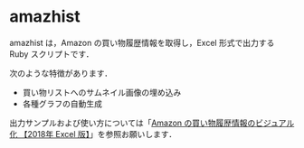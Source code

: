 # amazhist

amazhist は，Amazon の買い物履歴情報を取得し，Excel 形式で出力する Ruby スクリプトです．

次のような特徴があります．

- 買い物リストへのサムネイル画像の埋め込み
- 各種グラフの自動生成

出力サンプルおよび使い方については「[Amazon の買い物履歴情報のビジュアル化 【2018年 Excel 版】](https://rabbit-note.com/2018/01/04/amazon-purchase-history-report-2018/)」を参照お願いします．

